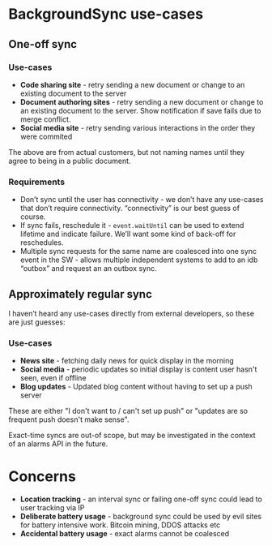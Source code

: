 # BackgroundSync use-cases

## One-off sync

### Use-cases

* **Code sharing site** - retry sending a new document or change to an existing document to the server
* **Document authoring sites** - retry sending a new document or change to an existing document to the server. Show notification if save fails due to merge conflict.
* **Social media site** - retry sending various interactions in the order they were commited

The above are from actual customers, but not naming names until they agree to being in a public document.

### Requirements

* Don’t sync until the user has connectivity - we don’t have any use-cases that don’t require connectivity. “connectivity” is our best guess of course.
* If sync fails, reschedule it - `event.waitUntil` can be used to extend lifetime and indicate failure. We’ll want some kind of back-off for reschedules.
* Multiple sync requests for the same name are coalesced into one sync event in the SW - allows multiple independent systems to add to an idb “outbox” and request an an outbox sync.

## Approximately regular sync

I haven’t heard any use-cases directly from external developers, so these are just guesses:

### Use-cases

* **News site** - fetching daily news for quick display in the morning
* **Social media** - periodic updates so initial display is content user hasn't seen, even if offline
* **Blog updates** - Updated blog content without having to set up a push server

These are either "I don't want to / can't set up push" or "updates are so frequent push doesn't make sense".

Exact-time syncs are out-of scope, but may be investigated in the context of an alarms API in the future.

# Concerns

* **Location tracking** - an interval sync or failing one-off sync could lead to user tracking via IP
* **Deliberate battery usage** - background sync could be used by evil sites for battery intensive work. Bitcoin mining, DDOS attacks etc
* **Accidental battery usage** - exact alarms cannot be coalesced
